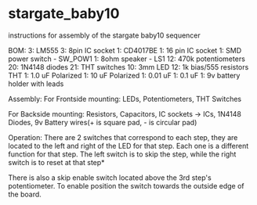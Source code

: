 # stargate_baby10
 instructions for assembly of the stargate baby10 sequencer


BOM:
  3: LM555
  3: 8pin IC socket
  1: CD4017BE
  1: 16 pin IC socket
  1: SMD power switch - SW_POW1
  1: 8ohm speaker - LS1
  12: 470k potentiometers
  20: 1N4148 diodes
  21: THT switches
  10: 3mm LED
  12: 1k bias/555 resistors THT
  1: 1.0 uF Polarized
  1: 10 uF Polarized
  1: 0.01 uF
  1: 0.1 uF
  1: 9v battery holder with leads

Assembly:
  For Frontside mounting: LEDs, Potentiometers, THT Switches

  For Backside mounting: Resistors, Capacitors, IC sockets -> ICs, 1N4148 Diodes, 9v Battery wires(+ is square pad, - is circular pad)

Operation:
  There are 2 switches that correspond to each step, they are located to the left and right of the LED for that step.
  Each one is a different function for that step.
    The left switch is to skip the step, while the right switch is to reset at that step*

  There is also a skip enable switch located above the 3rd step's potentiometer. To enable position the switch towards the outside edge of the board.
    
